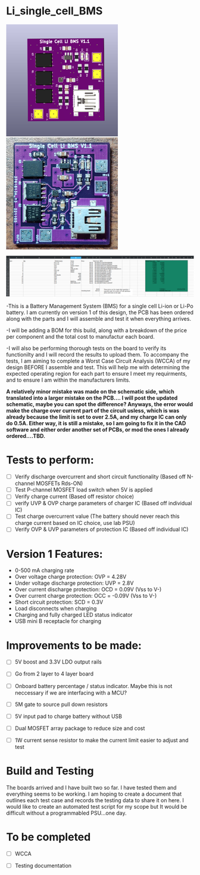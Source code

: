 # Li_single_cell_BMS

<p>
<img src="./Kicad_screenshots/3D_render.png" width="300" height="300">
<img src="./images/built_board.jpg" width="300" height="300">
</p>
<p>
<img src="./images/bom_ss.png">
</p>
 -This is a Battery Management System (BMS) for a single cell Li-ion or Li-Po battery. I am currently on version 1 of this design, the PCB has been ordered along with the parts and I will assemble and test it when everything arrives.


-I will be adding a BOM for this build, along with a breakdown of the price per component and the total cost to manufactur each board.


-I will also be performing thorough tests on the board to verify its functionilty and I will record the results to upload them. To accompany the tests, I am aiming to complete a Worst Case Circuit Analysis (WCCA) of my design BEFORE I assemble and test. This will help me with determining the expected operating region for each part to ensure I meet my requirments, and to ensure I am within the manufacturers limits.

**A relatively minor mistake was made on the schematic side, which translated into a larger mistake on the PCB.... I will post the updated schematic, maybe you can spot the difference? Anyways, the error would make the charge over current part of the circuit usless, which is was already because the limit is set to over 2.5A, and my charge IC can only do 0.5A. Either way, it is still a mistake, so I am going to fix it in the CAD software and either order another set of PCBs, or mod the ones I already ordered....TBD.**
# Tests to perform:
- [ ] Verify discharge overcurrent and short circuit functionality (Based off N-channel MOSFETs Rds-ON)
- [ ] Test P-channel MOSFET load switch when 5V is applied
- [ ] Verify charge current (Based off resistor choice)
- [ ] verify UVP & OVP charge parameters of charger IC (Based off individual IC)
- [ ] Test charge overcurrent value (The battery should never reach this charge current based on IC choice, use lab PSU)
- [ ] Verify  OVP & UVP parameters of protection IC (Based off individual IC)
# Version 1 Features:
- 0-500 mA charging rate
- Over voltage charge protection: OVP = 4.28V 
- Under voltage discharge protection: UVP = 2.8V 
- Over current discharge protection: OCD = 0.09V (Vss to V-)
- Over current charge protection: OCC = -0.09V (Vss to V-)
- Short circuit protection: SCD = 0.3V
- Load disconnects when charging
- Charging and fully charged LED status indicator
- USB mini B receptacle for charging

# Improvements to be made:
- [ ] 5V boost and 3.3V LDO output rails
- [ ] Go from 2 layer to 4 layer board
- [ ] Onboard battery percentage / status indicator. Maybe this is not neccessary if we are interfacing with a MCU?
- [ ] 5M gate to source pull down resistors
- [ ] 5V input pad to charge battery without USB
- [ ] Dual MOSFET array package to reduce size and cost
- [ ] 1W current sense resistor to make the current limit easier to adjust and test


# Build and Testing

The boards arrived and I have built two so far. I have tested them and everything seems to be working. I am hoping to create a document that outlines each test case and records the testing data to share it on here. I would like to create an automated test script for my scope but It would be difficult without a programmabled PSU...one day.

# To be completed
- [ ] WCCA 
- [ ] Testing documentation

